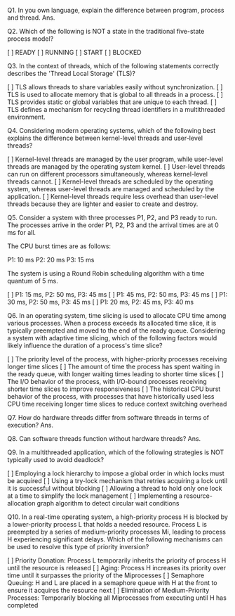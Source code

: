 Q1. In you own language, explain the difference between program, process and thread.
Ans.

Q2. Which of the following is NOT a state in the traditional five-state process model?

[ ] READY
[ ] RUNNING
[ ] START
[ ] BLOCKED

Q3. In the context of threads, which of the following statements correctly describes the 'Thread Local Storage' (TLS)?

[ ] TLS allows threads to share variables easily without synchronization.
[ ] TLS is used to allocate memory that is global to all threads in a process.
[ ] TLS provides static or global variables that are unique to each thread.
[ ] TLS defines a mechanism for recycling thread identifiers in a multithreaded environment.

Q4. Considering modern operating systems, which of the following best explains the difference between kernel-level threads and user-level threads?

[ ] Kernel-level threads are managed by the user program, while user-level threads are managed by the operating system kernel.
[ ] User-level threads can run on different processors simultaneously, whereas kernel-level threads cannot.
[ ] Kernel-level threads are scheduled by the operating system, whereas user-level threads are managed and scheduled by the application.
[ ] Kernel-level threads require less overhead than user-level threads because they are lighter and easier to create and destroy.

Q5. Consider a system with three processes P1, P2, and P3 ready to run. The processes arrive in the order P1, P2, P3 and the arrival times are at 0 ms for all.

The CPU burst times are as follows:

P1: 10 ms
P2: 20 ms
P3: 15 ms

The system is using a Round Robin scheduling algorithm with a time quantum of 5 ms.

[ ] P1: 15 ms, P2: 50 ms, P3: 45 ms
[ ] P1: 45 ms, P2: 50 ms, P3: 45 ms
[ ] P1: 30 ms, P2: 50 ms, P3: 45 ms
[ ] P1: 20 ms, P2: 45 ms, P3: 40 ms

Q6. In an operating system, time slicing is used to allocate CPU time among various processes. When a process exceeds its allocated time slice, it is typically preempted and moved to the end of the ready queue. Considering a system with adaptive time slicing, which of the following factors would likely influence the duration of a process's time slice?

[ ] The priority level of the process, with higher-priority processes receiving longer time slices
[ ] The amount of time the process has spent waiting in the ready queue, with longer waiting times leading to shorter time slices
[ ] The I/O behavior of the process, with I/O-bound processes receiving shorter time slices to improve responsiveness
[ ] The historical CPU burst behavior of the process, with processes that have historically used less CPU time receiving longer time slices to reduce context switching overhead

Q7. How do hardware threads differ from software threads in terms of execution?
Ans.

Q8. Can software threads function without hardware threads?
Ans.

Q9. In a multithreaded application, which of the following strategies is NOT typically used to avoid deadlock?

[ ] Employing a lock hierarchy to impose a global order in which locks must be acquired
[ ] Using a try-lock mechanism that retries acquiring a lock until it is successful without blocking
[ ] Allowing a thread to hold only one lock at a time to simplify the lock management
[ ] Implementing a resource-allocation graph algorithm to detect circular wait conditions

Q10. In a real-time operating system, a high-priority process H is blocked by a lower-priority process L that holds a needed resource. Process L is preempted by a series of medium-priority processes Mi​, leading to process H experiencing significant delays. Which of the following mechanisms can be used to resolve this type of priority inversion?

[ ] Priority Donation: Process L temporarily inherits the priority of process H until the resource is released
[ ] Aging: Process H increases its priority over time until it surpasses the priority of the Mi​ processes
[ ] Semaphore Queuing: H and L are placed in a semaphore queue with H at the front to ensure it acquires the resource next
[ ] Elimination of Medium-Priority Processes: Temporarily blocking all Mi​ processes from executing until H has completed